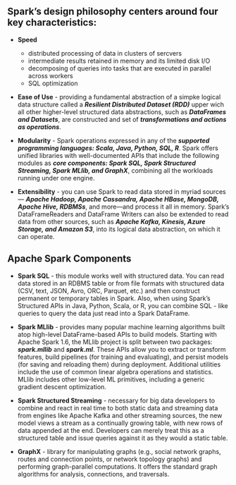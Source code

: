 ## Spark’s design philosophy centers around **four key characteristics**:

* **Speed** 
    * distributed processing of data in clusters of sercvers
    * intermediate results retained in memory and its limited disk I/O
    * decomposing of queries into tasks that are executed in parallel across workers
    * SQL optimization

* **Ease of Use** - providing a fundamental abstraction of a simpke logical data structure called a ***Resilient Distributed Dataset (RDD)*** upper wich all other higher-level structured data abstractions, such as ***DataFrames and Datasets***, are constructed and set of ***transformations and actions as operations***.

* **Modularity** - Spark operations expressed in any of the ***supported programming languages: Scala, Java, Python, SQL, R***. Spark offers unified libraries with well-documented APIs that include the following modules as ***core components: Spark SQL, Spark Structured Streaming, Spark MLlib, and GraphX***, combining all the workloads running under one engine.

* **Extensibility** - you can use Spark to read data stored in myriad sources — ***Apache Hadoop, Apache Cassandra, Apache HBase, MongoDB, Apache Hive, RDBMSs***, and more—and process it all in memory. Spark’s DataFrameReaders and DataFrame Writers can also be extended to read data from other sources, such as ***Apache Kafka, Kinesis, Azure Storage, and Amazon S3***, into its logical data abstraction, on which it can operate.

## Apache Spark Components

* **Spark SQL** - this module works well with structured data. You can read data stored in an RDBMS table or from file formats with structured data (CSV, text, JSON, Avro, ORC, Parquet, etc.) and then construct permanent or temporary tables in Spark. Also, when using Spark’s Structured APIs in Java, Python, Scala, or R, you can combine SQL - like queries to query the data just read into a Spark DataFrame.

* **Spark MLlib** - provides many popular machine learning algorithms built atop high-level DataFrame-based APIs to build models. Starting with Apache Spark 1.6, the MLlib project is split between two packages: ***spark.mllib*** and ***spark.ml***. These APIs allow you to extract or transform features, build pipelines (for training and evaluating), and persist models (for saving and reloading them) during deployment. Additional utilities include the use of common linear algebra operations and statistics. MLlib includes other low-level ML primitives, including a generic gradient descent optimization.

* **Spark Structured Streaming** - necessary for big data developers to combine and react in real time to both static data and streaming data from engines like Apache Kafka and other streaming sources, the new model views a stream as a continually growing table, with new rows of data appended at the end. Developers can merely treat this as a structured table and issue queries against it as they would a static table.

* **GraphX** - library for manipulating graphs (e.g., social network graphs, routes and connection points, or network topology graphs) and performing graph-parallel computations. It offers the standard graph algorithms for analysis, connections, and traversals.

